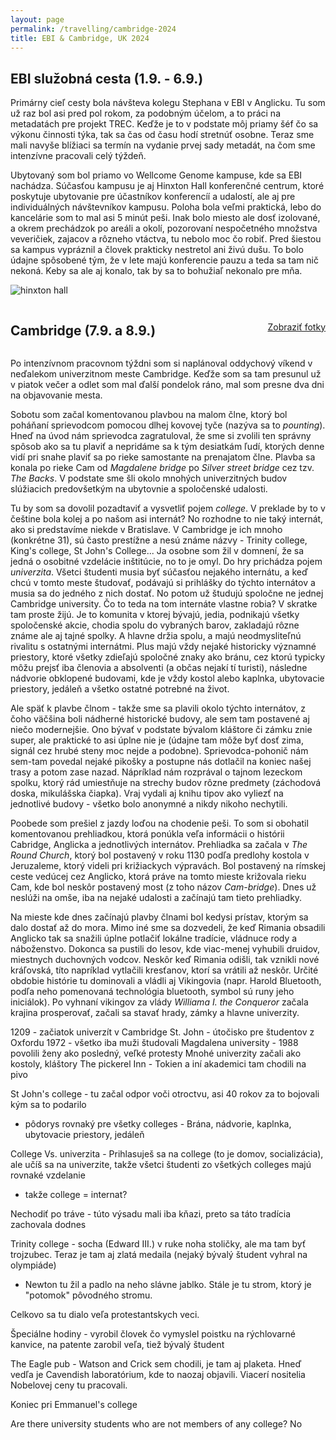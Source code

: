 ```yaml
---
layout: page
permalink: /travelling/cambridge-2024
title: EBI & Cambridge, UK 2024
---
```


## EBI služobná cesta (1.9. - 6.9.)

Primárny cieľ cesty bola návšteva kolegu Stephana v EBI v Anglicku. Tu som už raz bol asi pred pol rokom, za podobným účelom, a to práci na metadatách pre projekt TREC. Keďže je to v podstate môj priamy šéf čo sa výkonu činnosti týka, tak sa čas od času hodí stretnúť osobne. Teraz sme mali navyše blížiaci sa termín na vydanie prvej sady metadát, na čom sme intenzívne pracovali celý týždeň.

Ubytovaný som bol priamo vo Wellcome Genome kampuse, kde sa EBI nachádza. Súčasťou kampusu je aj Hinxton Hall konferenčné centrum, ktoré poskytuje ubytovanie pre účastníkov konferencíí a udalostí, ale aj pre individuálných návštevníkov kampusu. Poloha bola veľmi praktická, lebo do kancelárie som to mal asi 5 minút peši. Inak bolo miesto ale dosť izolované, a okrem prechádzok po areáli a okolí, pozorovaní nespočetného množstva veveričiek, zajacov a rôzneho vtáctva, tu nebolo moc čo robiť. Pred šiestou sa kampus vypráznil a človek prakticky nestretol ani živú dušu. To bolo údajne spôsobené tým, že v lete majú konferencie pauzu a teda sa tam nič nekoná. Keby sa ale aj konalo, tak by sa to bohužiaľ nekonalo pre mňa.

![hinxton hall](https://lh3.googleusercontent.com/pw/AP1GczN23Wwh_Jw16deeFk18X_31cp-Lsc3VJ8UVUZD-oHWOSs5esmHetI7NopUxQloZkopdkikSGQj9cqNP5VZZo6kCvyk57pVJ_2l_QpnFKE4H-NxSGbWv1Ozzo0UQwDW0P89iY8SPtG01di0l_sdU2-dZ3w=w3420-h1924-s-no?authuser=0)

<div style="display: flex; justify-content: space-between; align-items: center;">
  <h2>Cambridge (7.9. a 8.9.)</h2>
  <p style="margin: 0; font-size: 1em; text-align: right;"><a href="https://photos.app.goo.gl/hgrPG8UJJRNYeSct9">Zobraziť fotky</a></p>
</div>

Po intenzívnom pracovnom týždni som si naplánoval oddychový víkend v neďalekom univerzitnom meste Cambridge. Keďže som sa tam presunul už v piatok večer a odlet som mal ďalší pondelok ráno, mal som presne dva dni na objavovanie mesta.

Sobotu som začal komentovanou plavbou na malom člne, ktorý bol poháňaní sprievodcom pomocou dlhej kovovej tyče (nazýva sa to *pounting*). Hneď na úvod nám sprievodca zagratuloval, že sme si zvolili ten správny spôsob ako sa tu plaviť a nepridáme sa k tým desiatkám ľudí, ktorých denne vidí pri snahe plaviť sa po rieke samostante na prenajatom člne. Plavba sa konala po rieke Cam od *Magdalene bridge* po *Silver street bridge* cez tzv. *The Backs*. V podstate sme šli okolo mnohých univerzitných budov slúžiacich predovšetkým na ubytovnie a spoločenské udalosti.

Tu by som sa dovolil pozadtaviť a vysvetliť pojem *college*. V preklade by to v češtine bola kolej a po našom asi internát? No rozhodne to nie taký internát, ako si predstavíme niekde v Bratislave. V Cambridge je ich mnoho (konkrétne 31), sú často prestížne a nesú známe názvy - Trinity college, King's college, St John's College... Ja osobne som žil v domnení, že sa jedná o osobitné vzdelácie inštitúcie, no to je omyl. Do hry prichádza pojem *univerzita*. Všetci študenti musia byť súčasťou nejakého internátu, a keď chcú v tomto meste študovať, podávajú si prihlášky do týchto internátov a musia sa do jedného z nich dostať. No potom už študujú spoločne ne jednej Cambridge university. Čo to teda na tom internáte vlastne robia? V skratke tam proste žijú. Je to komunita v ktorej bývajú, jedia, podnikajú všetky spoločenské akcie, chodia spolu do vybraných barov, zakladajú rôzne známe ale aj tajné spolky. A hlavne držia spolu, a majú neodmysliteľnú rivalitu s ostatnými internátmi. Plus majú vždy nejaké historicky významné priestory, ktoré všetky zdieľajú spoločné znaky ako bránu, cez ktorú typicky môžu prejsť iba členovia a absolventi (a občas nejakí tí turisti), následne nádvorie obklopené budovami, kde je vždy kostol alebo kaplnka, ubytovacie priestory, jedáleň a všetko ostatné potrebné na život.

Ale späť k plavbe člnom - takže sme sa plavili okolo týchto internátov, z čoho väčšina boli nádherné historické budovy, ale sem tam postavené aj niečo modernejšie. Ono bývať v podstate bývalom kláštore či zámku znie super, ale praktické to asi úplne nie je (údajne tam môže byť dosť zima, signál cez hrubé steny moc nejde a podobne). Sprievodca-pohonič nám sem-tam povedal nejaké pikošky a postupne nás dotlačil na koniec našej trasy a potom zase nazad. Nápríklad nám rozprával o tajnom lezeckom spolku, ktorý rád umiestňuje na strechy budov rôzne predmety (záchodová doska, mikulášska čiapka). Vraj vydali aj knihu tipov ako vyliezť na jednotlivé budovy - všetko bolo anonymné a nikdy nikoho nechytili.

Poobede som prešiel z jazdy loďou na chodenie peši. To som si obohatil komentovanou prehliadkou, ktorá ponúkla veľa informácii o histórii Cabridge, Anglicka a jednotlivých internátov. Prehliadka sa začala v *The Round Church*, ktorý bol postavený v roku 1130 podľa predlohy kostola v Jeruzaleme, ktorý videli pri križiackych výpravách. Bol postavený na rímskej ceste vedúcej cez Anglicko, ktorá práve na tomto mieste križovala rieku Cam, kde bol neskôr postavený most (z toho názov *Cam-bridge*). Dnes už neslúži na omše, iba na nejaké udalosti a začínajú tam tieto prehliadky.

Na mieste kde dnes začínajú plavby člnami bol kedysi prístav, ktorým sa dalo dostať až do mora. Mimo iné sme sa dozvedeli, že keď Rimania obsadili Anglicko tak sa snažili úplne potlačiť lokálne tradície, vládnuce rody a náboženstvo. Dokonca sa pustili do lesov, kde viac-menej vyhubili druidov, miestnych duchovných vodcov. Neskôr keď Rimania odišli, tak vznikli nové kráľovská, títo napríklad vytlačili kresťanov, ktorí sa vrátili až neskôr. Určité obdobie histórie tu dominovali a vládli aj Vikingovia (napr. Harold Bluetooth, podľa neho pomenovaná technológia bluetooth, symbol sú runy jeho iniciálok). Po vyhnaní vikingov za vlády *Williama I. the Conqueror* začala krajina prosperovať, začali sa stavať hrady, zámky a hlavne univerzity.

1209 - začiatok univerzít v Cambridge
St. John - útočisko pre študentov z Oxfordu
1972 - všetko iba muži študovali
Magdalena university - 1988 povolili ženy ako posledný, veľké protesty
Mnohé univerzity začali ako kostoly, kláštory
The pickerel Inn - Tokien a iní akademici tam chodili na pivo

St John's college - tu začal odpor voči otroctvu, asi 40 rokov za to bojovali kým sa to podarilo
- pôdorys rovnaký pre všetky colleges - Brána, nádvorie, kaplnka, ubytovacie priestory, jedáleň

College Vs. univerzita - Prihlasuješ sa na college (to je domov, socializácia), ale učíš sa na univerzite, takže všetci študenti zo všetkých colleges majú rovnaké vzdelanie
- takže college = internat?

Nechodiť po tráve - túto výsadu mali iba kňazi, preto sa táto tradícia zachovala dodnes

Trinity college - socha (Edward III.) v ruke noha stoličky, ale ma tam byť trojzubec. Teraz je tam aj zlatá medaila (nejaký bývalý študent vyhral na olympiáde)
- Newton tu žil a padlo na neho slávne jablko. Stále je tu strom, ktorý je "potomok" pôvodného stromu.

Celkovo sa tu dialo veľa protestantskych veci.

Špeciálne hodiny - vyrobil človek čo vymyslel poistku na rýchlovarné kanvice, na patente zarobil veľa, tiež bývalý študent

The Eagle pub - Watson and Crick sem chodili, je tam aj plaketa. Hneď vedľa je Cavendish laboratórium, kde to naozaj objavili. Viacerí nositelia Nobelovej ceny tu pracovali.

Koniec pri Emmanuel's college

Are there university students who are not members of any college? No